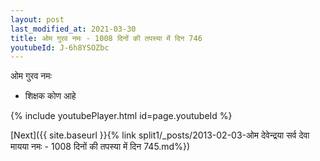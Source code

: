 ```yaml
---
layout: post
last_modified_at: 2021-03-30
title: ओम गुरव नमः - 1008 दिनों की तपस्या में दिन 746
youtubeId: J-6h8YSOZbc
---
```

 
 
 ओम गुरव नमः  
 
 -  शिक्षक कोण आहे 
 
  
 
  
 
 
 
 
 
 


{% include youtubePlayer.html id=page.youtubeId %}
 
[Next]({{ site.baseurl }}{% link  split1/_posts/2013-02-03-ओम देवेन्द्रया सर्व देवा मायया नमः - 1008 दिनों की तपस्या में दिन 745.md%})
 
